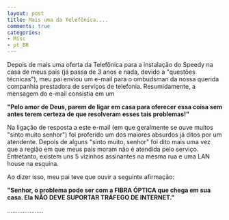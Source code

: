 ```yaml
---
layout: post
title: Mais uma da Telefônica....
comments: true
categories:
- Misc
- pt_BR
---
```

Depois de mais uma oferta da Telefônica para a instalação do Speedy na casa de meus pais (já passa de 3 anos e nada, devido a "questões técnicas"), meu pai enviou um e-mail para o ombudsman da nossa querida companhia prestadora de serviços de telefonia. Resumidamente, a mensagem do e-mail consistia em um

**"Pelo amor de Deus, parem de ligar em casa para oferecer essa coisa sem antes terem certeza de que resolveram esses tais problemas!"**

Na ligação de resposta a este e-mail (em que geralmente se ouve muitos "sinto muito senhor") foi proferido um dos maiores absurdos já ditos por um atendente. Depois de alguns "sinto muito, senhor" foi dito mais uma vez que a região em que meus pais moram não é atendida pelo serviço. Entretanto, existem uns 5 vizinhos assinantes na mesma rua e uma LAN house na esquina.

Ao dizer isso, meu pai teve que ouvir a seguinte afirmação:

**"Senhor, o problema pode ser com a FIBRA ÓPTICA que chega em sua casa. Ela NÃO DEVE SUPORTAR TRÁFEGO DE INTERNET."**

.....................
